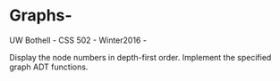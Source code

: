 # Graphs-
UW Bothell - CSS 502 - Winter2016 -

Display the node numbers in depth-first order. Implement the specified graph ADT functions.
